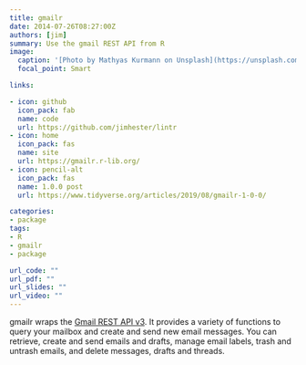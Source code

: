 ```yaml
---
title: gmailr
date: 2014-07-26T08:27:00Z
authors: [jim]
summary: Use the gmail REST API from R
image:
  caption: '[Photo by Mathyas Kurmann on Unsplash](https://unsplash.com/photos/fb7yNPbT0l8)'
  focal_point: Smart

links:

- icon: github
  icon_pack: fab
  name: code
  url: https://github.com/jimhester/lintr
- icon: home
  icon_pack: fas
  name: site
  url: https://gmailr.r-lib.org/
- icon: pencil-alt
  icon_pack: fas
  name: 1.0.0 post
  url: https://www.tidyverse.org/articles/2019/08/gmailr-1-0-0/

categories:
- package
tags:
- R
- gmailr
- package

url_code: ""
url_pdf: ""
url_slides: ""
url_video: ""
---
```


gmailr wraps the [Gmail REST API v3](https://developers.google.com/gmail/api/).
It provides a variety of functions to query your mailbox and create and send
new email messages. You can retrieve, create and send emails and drafts, manage
email labels, trash and untrash emails, and delete messages, drafts and
threads.
